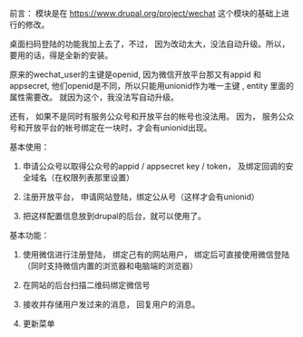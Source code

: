前言： 
模块是在 https://www.drupal.org/project/wechat 这个模块的基础上进行的修改。 

桌面扫码登陆的功能我加上去了，不过， 因为改动太大，没法自动升级。所以，要用的话，得是全新的安装。 

原来的wechat_user的主键是openid, 因为微信开放平台那又有appid 和appsecret, 他们openid是不同，所以只能用unionid作为唯一主键 , entity 里面的属性需要改。 就因为这个，我没法写自动升级。

还有， 如果不是同时有服务公众号和开放平台的帐号也没法用。 因为， 服务公众号和开放平台的帐号绑定在一块时，才会有unionid出现。

基本使用： 

1. 申请公众号以取得公众号的appid / appsecret key / token， 及绑定回调的安全域名（在权限列表那里设置）

2. 注册开放平台， 申请网站登陆，绑定公从号（这样才会有unionid） 

3. 把这样配置信息放到drupal的后台，就可以使用了。 

基本功能：
1. 使用微信进行注册登陆， 绑定己有的网站用户， 绑定后可直接使用微信登陆（同时支持微信内置的浏览器和电脑端的浏览器）

2. 在网站的后台扫描二维码绑定微信号

3. 接收并存储用户发过来的消息， 回复用户的消息。 

4. 更新菜单 
